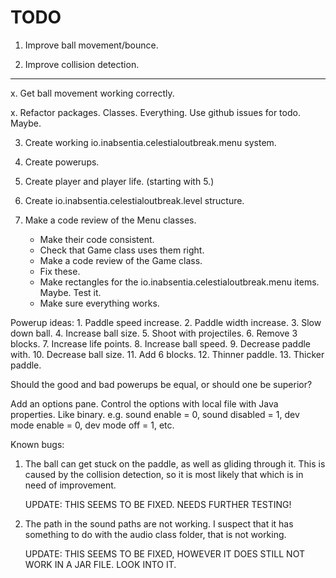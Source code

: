 # TODO

1. Improve ball movement/bounce.

2. Improve collision detection.

----------

x. Get ball movement working correctly.

x. Refactor packages. Classes. Everything. Use github issues for todo. Maybe.

3. Create working io.inabsentia.celestialoutbreak.menu system.

4. Create powerups.

5. Create player and player life. (starting with 5.) 

6. Create io.inabsentia.celestialoutbreak.level structure.

7. Make a code review of the Menu classes. 
   - Make their code consistent.
   - Check that Game class uses them right.
   - Make a code review of the Game class.
   - Fix these.
   - Make rectangles for the io.inabsentia.celestialoutbreak.menu items. Maybe. Test it.
   - Make sure everything works.

Powerup ideas:
	1. Paddle speed increase.
	2. Paddle width increase.
	3. Slow down ball.
	4. Increase ball size.
	5. Shoot with projectiles.
	6. Remove 3 blocks.
	7. Increase life points.
	8. Increase ball speed.
	9. Decrease paddle with.
	10. Decrease ball size.
	11. Add 6 blocks.
    12. Thinner paddle.
    13. Thicker paddle.
    
Should the good and bad powerups be equal,
or should one be superior?

Add an options pane. Control the options with local file with Java properties. Like binary.
e.g. sound enable = 0, sound disabled = 1, dev mode enable = 0, dev mode off = 1, etc.

Known bugs:

1. The ball can get stuck on the paddle, as well as gliding
   through it. This is caused by the collision detection, 
   so it is most likely that which is in need of improvement.

   UPDATE: THIS SEEMS TO BE FIXED. NEEDS FURTHER TESTING!
   
2. The path in the sound paths are not working. 
   I suspect that it has something to do with the 
   audio class folder, that is not working.

   UPDATE: THIS SEEMS TO BE FIXED, HOWEVER IT DOES STILL NOT WORK IN A JAR FILE.
   LOOK INTO IT.